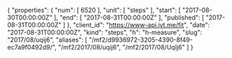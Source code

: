{
  "properties": {
    "num": [
      6520
    ],
    "unit": [
      "steps"
    ],
    "start": [
      "2017-08-30T00:00:00Z"
    ],
    "end": [
      "2017-08-31T00:00:00Z"
    ],
    "published": [
      "2017-08-31T00:00:00Z"
    ]
  },
  "client_id": "https://www-api.jvt.me/fit",
  "date": "2017-08-31T00:00:00Z",
  "kind": "steps",
  "h": "h-measure",
  "slug": "2017/08/uqij6",
  "aliases": [
    "/mf2/d9936972-3205-4390-8f49-ec7a9f0492d9/",
    "/mf2/2017/08/uqij6",
    "/mf2/2017/08/UqIj6"
  ]
}
